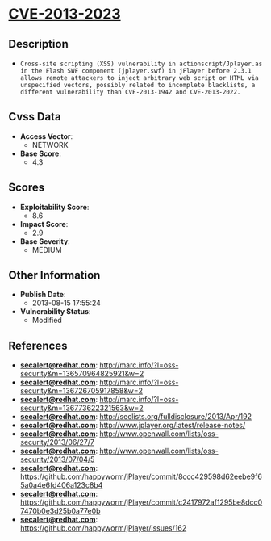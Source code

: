 
# [CVE-2013-2023](https://cve.mitre.org/cgi-bin/cvename.cgi?name=CVE-2013-2023)

## Description

- `Cross-site scripting (XSS) vulnerability in actionscript/Jplayer.as in the Flash SWF component (jplayer.swf) in jPlayer before 2.3.1 allows remote attackers to inject arbitrary web script or HTML via unspecified vectors, possibly related to incomplete blacklists, a different vulnerability than CVE-2013-1942 and CVE-2013-2022.`

## Cvss Data

- **Access Vector**:
  - NETWORK
- **Base Score**:
  - 4.3

## Scores

- **Exploitability Score**:
  - 8.6
- **Impact Score**:
  - 2.9
- **Base Severity**:
  - MEDIUM

## Other Information

- **Publish Date**:
  - 2013-08-15 17:55:24
- **Vulnerability Status**:
  - Modified

## References

- **secalert@redhat.com**: http://marc.info/?l=oss-security&m=136570964825921&w=2
- **secalert@redhat.com**: http://marc.info/?l=oss-security&m=136726705917858&w=2
- **secalert@redhat.com**: http://marc.info/?l=oss-security&m=136773622321563&w=2
- **secalert@redhat.com**: http://seclists.org/fulldisclosure/2013/Apr/192
- **secalert@redhat.com**: http://www.jplayer.org/latest/release-notes/
- **secalert@redhat.com**: http://www.openwall.com/lists/oss-security/2013/06/27/7
- **secalert@redhat.com**: http://www.openwall.com/lists/oss-security/2013/07/04/5
- **secalert@redhat.com**: https://github.com/happyworm/jPlayer/commit/8ccc429598d62eebe9f65a0a4e6fd406a123c8b4
- **secalert@redhat.com**: https://github.com/happyworm/jPlayer/commit/c2417972af1295be8dcc07470b0e3d25b0a77e0b
- **secalert@redhat.com**: https://github.com/happyworm/jPlayer/issues/162
